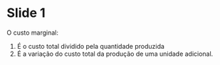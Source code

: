 # Slide 1

O custo marginal:
1) É o custo total dividido pela quantidade produzida
2) É a variação do custo total da produção de uma unidade adicional.